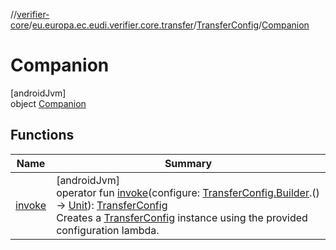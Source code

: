 //[verifier-core](../../../../index.md)/[eu.europa.ec.eudi.verifier.core.transfer](../../index.md)/[TransferConfig](../index.md)/[Companion](index.md)

# Companion

[androidJvm]\
object [Companion](index.md)

## Functions

| Name | Summary |
|---|---|
| [invoke](invoke.md) | [androidJvm]<br>operator fun [invoke](invoke.md)(configure: [TransferConfig.Builder](../-builder/index.md).() -&gt; [Unit](https://kotlinlang.org/api/latest/jvm/stdlib/kotlin-stdlib/kotlin/-unit/index.html)): [TransferConfig](../index.md)<br>Creates a [TransferConfig](../index.md) instance using the provided configuration lambda. |

